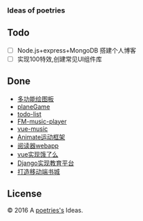 ### Ideas of poetries


Todo
---

- [ ] Node.js+express+MongoDB 搭建个人博客
- [ ] 实现100特效,创建常见UI组件库

Done
---

- [多功能绘图板](https://github.com/poetries/drawing-board)
- [planeGame](https://github.com/poetries/plane)
- [todo-list](https://github.com/poetries/todo-list)
- [FM-music-player](https://github.com/poetries/music-player)
- [vue-music](https://github.com/poetries/vue-music)
- [Animate运动框架](https://github.com/poetries/Animate)
- [阅读器webapp](https://github.com/poetries/webapp-reader)
- [vue实现饿了么](https://github.com/poetries/vue-ele)
- [Django实现教育平台](https://github.com/poetries/Django-shop)
- [打造移动端书城](https://github.com/poetries/bookstore)


License
---

© 2016 A [poetries's](http://blog.poetries.top) Ideas.
